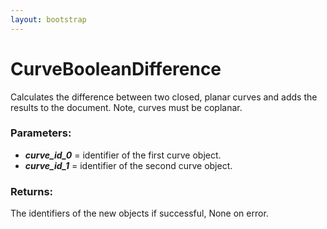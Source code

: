 ```yaml
---
layout: bootstrap
---
```


# CurveBooleanDifference

Calculates the difference between two closed, planar curves and
        adds the results to the document. Note, curves must be coplanar.
        

### Parameters:

- ***curve_id_0*** = identifier of the first curve object.
- ***curve_id_1*** = identifier of the second curve object.
        

### Returns:


The identifiers of the new objects if successful, None on error.
        
